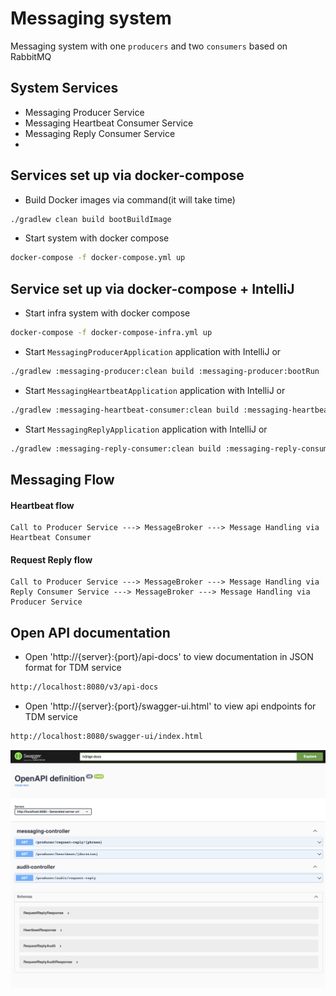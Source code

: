 # Messaging system
Messaging system with one `producers` and two `consumers` based on RabbitMQ

## System Services
- Messaging Producer Service
- Messaging Heartbeat Consumer Service
- Messaging Reply Consumer Service
- 
## Services set up via docker-compose
- Build Docker images via command(it will take time)
```bash
./gradlew clean build bootBuildImage
```
- Start system with docker compose
```bash
docker-compose -f docker-compose.yml up
```
## Service set up via docker-compose + IntelliJ
- Start infra system with docker compose
```bash
docker-compose -f docker-compose-infra.yml up
```
- Start `MessagingProducerApplication` application with IntelliJ or
```bash
./gradlew :messaging-producer:clean build :messaging-producer:bootRun 
```
- Start `MessagingHeartbeatApplication` application with IntelliJ or
```bash
./gradlew :messaging-heartbeat-consumer:clean build :messaging-heartbeat-consumer:bootRun 
```
- Start `MessagingReplyApplication` application with IntelliJ or
```bash
./gradlew :messaging-reply-consumer:clean build :messaging-reply-consumer:bootRun 
```

## Messaging Flow
#### Heartbeat flow
```
Call to Producer Service ---> MessageBroker ---> Message Handling via Heartbeat Consumer
```
#### Request Reply flow
```
Call to Producer Service ---> MessageBroker ---> Message Handling via Reply Consumer Service ---> MessageBroker ---> Message Handling via Producer Service

```
## Open API documentation
- Open 'http://{server}:{port}/api-docs' to view documentation in JSON format for TDM service
```bash
http://localhost:8080/v3/api-docs
```
- Open 'http://{server}:{port}/swagger-ui.html' to view api endpoints for TDM service
```bash
http://localhost:8080/swagger-ui/index.html
```

<p align="left">
    <img src="docs/images/openapi.png" width="1000px" alt="open-api">
</p>

